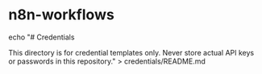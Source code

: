 # n8n-workflows

echo "# Credentials

This directory is for credential templates only.
Never store actual API keys or passwords in this repository." > credentials/README.md